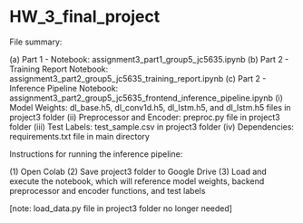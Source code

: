 # HW_3_final_project

File summary:

(a) Part 1 - Notebook: assignment3_part1_group5_jc5635.ipynb
(b) Part 2 - Training Report Notebook: assignment3_part2_group5_jc5635_training_report.ipynb
(c) Part 2 - Inference Pipeline Notebook: assignment3_part2_group5_jc5635_frontend_inference_pipeline.ipynb
    (i) Model Weights: dl_base.h5, dl_conv1d.h5, dl_lstm.h5, and dl_lstm.h5 files in project3 folder
    (ii) Preprocessor and Encoder: preproc.py file in project3 folder
    (iii) Test Labels: test_sample.csv in project3 folder
    (iv) Dependencies: requirements.txt file in main directory

Instructions for running the inference pipeline: 

(1) Open Colab
(2) Save project3 folder to Google Drive
(3) Load and execute the notebook, which will reference model weights, backend preprocessor and encoder functions, and test labels

[note: load_data.py file in project3 folder no longer needed]
